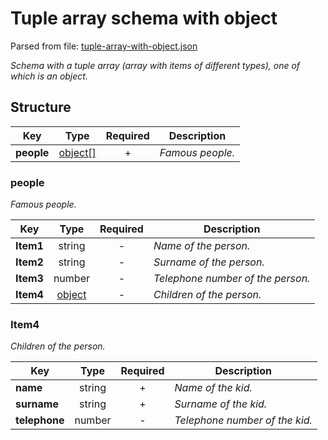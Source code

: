 # __Tuple array schema with object__
Parsed from file: [tuple-array-with-object.json](https://github.com/McCastles/JMC/blob/master/examples/tuple-array-with-object.json)

_Schema with a tuple array (array with items of different types), one of which is an object._
## __Structure__

|Key|Type|Required|Description|
|-|:-:|:-:|-|
|__people__|[object[]](#people)|+|_Famous people._|
### __people__
_Famous people._

|Key|Type|Required|Description|
|-|:-:|:-:|-|
|__Item1__|string|-|_Name of the person._|
|__Item2__|string|-|_Surname of the person._|
|__Item3__|number|-|_Telephone number of the person._|
|__Item4__|[object](#Item4)|-|_Children of the person._|
### __Item4__
_Children of the person._

|Key|Type|Required|Description|
|-|:-:|:-:|-|
|__name__|string|+|_Name of the kid._|
|__surname__|string|+|_Surname of the kid._|
|__telephone__|number|-|_Telephone number of the kid._|
